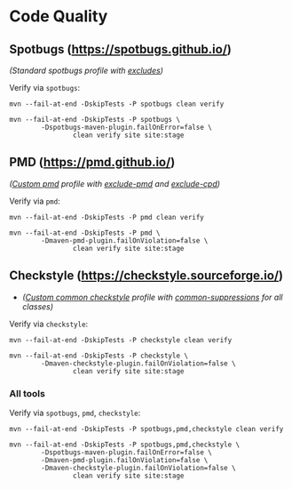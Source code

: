 # Code Quality

## Spotbugs (https://spotbugs.github.io/)

*(Standard spotbugs profile with [excludes](spotbugs/exclude.xml))*

Verify via `spotbugs`:

```
mvn --fail-at-end -DskipTests -P spotbugs clean verify
```

```
mvn --fail-at-end -DskipTests -P spotbugs \ 
        -Dspotbugs-maven-plugin.failOnError=false \
                clean verify site site:stage
```

## PMD (https://pmd.github.io/)

*([Custom pmd](pmd/ruleset.xml) profile with 
[exclude-pmd](pmd/exclude-pmd.properties) and [exclude-cpd](pmd/exclude-cpd.properties))*

Verify via `pmd`:

```
mvn --fail-at-end -DskipTests -P pmd clean verify
```

```
mvn --fail-at-end -DskipTests -P pmd \
        -Dmaven-pmd-plugin.failOnViolation=false \
                clean verify site site:stage
```

## Checkstyle (https://checkstyle.sourceforge.io/)

* *([Custom common checkstyle](checkstyle/common-rules.xml) profile with 
[common-suppressions](checkstyle/common-suppressions.xml) for all classes)*

Verify via `checkstyle`:

```
mvn --fail-at-end -DskipTests -P checkstyle clean verify
```

```
mvn --fail-at-end -DskipTests -P checkstyle \
        -Dmaven-checkstyle-plugin.failOnViolation=false \
                clean verify site site:stage
```

### All tools

Verify via `spotbugs`, `pmd`, `checkstyle`:

```
mvn --fail-at-end -DskipTests -P spotbugs,pmd,checkstyle clean verify
```

```
mvn --fail-at-end -DskipTests -P spotbugs,pmd,checkstyle \
        -Dspotbugs-maven-plugin.failOnError=false \
        -Dmaven-pmd-plugin.failOnViolation=false \
        -Dmaven-checkstyle-plugin.failOnViolation=false \
                clean verify site site:stage
```